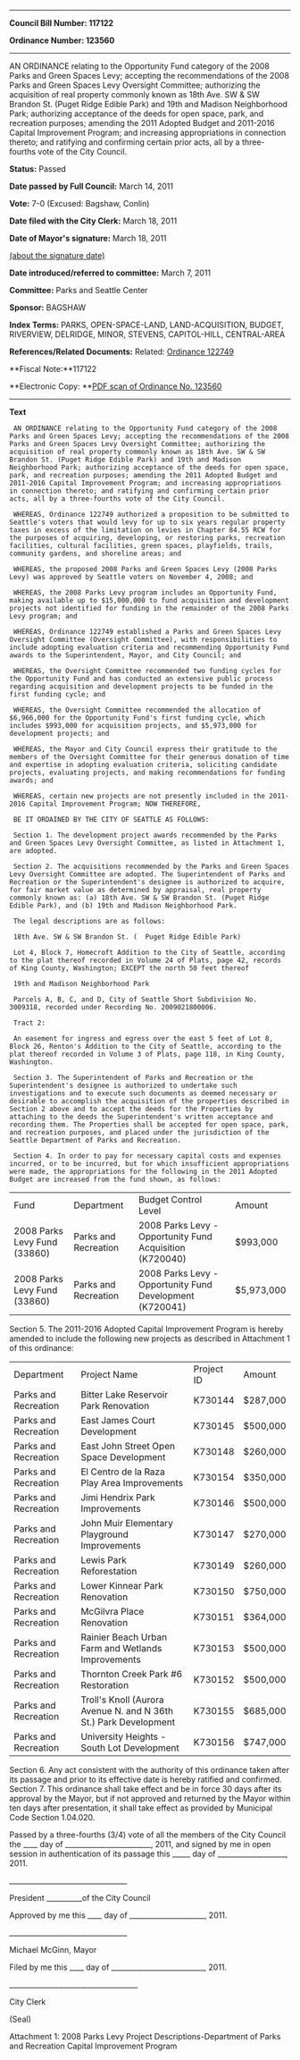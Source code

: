 

********

**Council Bill Number: 117122**
   
**Ordinance Number: 123560**
********

 AN ORDINANCE relating to the Opportunity Fund category of the 2008 Parks and Green Spaces Levy; accepting the recommendations of the 2008 Parks and Green Spaces Levy Oversight Committee; authorizing the acquisition of real property commonly known as 18th Ave. SW & SW Brandon St. (Puget Ridge Edible Park) and 19th and Madison Neighborhood Park; authorizing acceptance of the deeds for open space, park, and recreation purposes; amending the 2011 Adopted Budget and 2011-2016 Capital Improvement Program; and increasing appropriations in connection thereto; and ratifying and confirming certain prior acts, all by a three-fourths vote of the City Council.

**Status:** Passed
   
**Date passed by Full Council:** March 14, 2011
   
**Vote:** 7-0 (Excused: Bagshaw, Conlin)
   
**Date filed with the City Clerk:** March 18, 2011
   
**Date of Mayor's signature:** March 18, 2011
   
[(about the signature date)](/~public/approvaldate.htm)
   
   
   
**Date introduced/referred to committee:** March 7, 2011
   
**Committee:** Parks and Seattle Center
   
**Sponsor:** BAGSHAW
   
   
**Index Terms:** PARKS, OPEN-SPACE-LAND, LAND-ACQUISITION, BUDGET, RIVERVIEW, DELRIDGE, MINOR, STEVENS, CAPITOL-HILL, CENTRAL-AREA

**References/Related Documents:** Related: [Ordinance 122749](http://clerk.seattle.gov/~scripts/nph-brs.exe?s1=&s3=&s4=122749&s2=&s5=&Sect4=AND&l=20&Sect2=THESON&Sect3=PLURON&Sect5=CBORY&Sect6=HITOFF&d=ORDF&p=1&u=%2F~public%2Fcbory.htm&r=1&f=G)

**Fiscal Note:**117122

**Electronic Copy: **[PDF scan of Ordinance No. 123560](/~archives/Ordinances/Ord_123560.pdf)

********

**Text**
   
```
 AN ORDINANCE relating to the Opportunity Fund category of the 2008 Parks and Green Spaces Levy; accepting the recommendations of the 2008 Parks and Green Spaces Levy Oversight Committee; authorizing the acquisition of real property commonly known as 18th Ave. SW & SW Brandon St. (Puget Ridge Edible Park) and 19th and Madison Neighborhood Park; authorizing acceptance of the deeds for open space, park, and recreation purposes; amending the 2011 Adopted Budget and 2011-2016 Capital Improvement Program; and increasing appropriations in connection thereto; and ratifying and confirming certain prior acts, all by a three-fourths vote of the City Council.

 WHEREAS, Ordinance 122749 authorized a proposition to be submitted to Seattle's voters that would levy for up to six years regular property taxes in excess of the limitation on levies in Chapter 84.55 RCW for the purposes of acquiring, developing, or restoring parks, recreation facilities, cultural facilities, green spaces, playfields, trails, community gardens, and shoreline areas; and

 WHEREAS, the proposed 2008 Parks and Green Spaces Levy (2008 Parks Levy) was approved by Seattle voters on November 4, 2008; and

 WHEREAS, the 2008 Parks Levy program includes an Opportunity Fund, making available up to $15,000,000 to fund acquisition and development projects not identified for funding in the remainder of the 2008 Parks Levy program; and

 WHEREAS, Ordinance 122749 established a Parks and Green Spaces Levy Oversight Committee (Oversight Committee), with responsibilities to include adopting evaluation criteria and recommending Opportunity Fund awards to the Superintendent, Mayor, and City Council; and

 WHEREAS, the Oversight Committee recommended two funding cycles for the Opportunity Fund and has conducted an extensive public process regarding acquisition and development projects to be funded in the first funding cycle; and

 WHEREAS, the Oversight Committee recommended the allocation of $6,966,000 for the Opportunity Fund's first funding cycle, which includes $993,000 for acquisition projects, and $5,973,000 for development projects; and

 WHEREAS, the Mayor and City Council express their gratitude to the members of the Oversight Committee for their generous donation of time and expertise in adopting evaluation criteria, soliciting candidate projects, evaluating projects, and making recommendations for funding awards; and

 WHEREAS, certain new projects are not presently included in the 2011-2016 Capital Improvement Program; NOW THEREFORE,

 BE IT ORDAINED BY THE CITY OF SEATTLE AS FOLLOWS:

 Section 1. The development project awards recommended by the Parks and Green Spaces Levy Oversight Committee, as listed in Attachment 1, are adopted.

 Section 2. The acquisitions recommended by the Parks and Green Spaces Levy Oversight Committee are adopted. The Superintendent of Parks and Recreation or the Superintendent's designee is authorized to acquire, for fair market value as determined by appraisal, real property commonly known as: (a) 18th Ave. SW & SW Brandon St. (Puget Ridge Edible Park), and (b) 19th and Madison Neighborhood Park.

 The legal descriptions are as follows:

 18th Ave. SW & SW Brandon St. (  Puget Ridge Edible Park)

 Lot 4, Block 7, Homecroft Addition to the City of Seattle, according to the plat thereof recorded in Volume 24 of Plats, page 42, records of King County, Washington; EXCEPT the north 50 feet thereof

 19th and Madison Neighborhood Park

 Parcels A, B, C, and D, City of Seattle Short Subdivision No. 3009318, recorded under Recording No. 2009021800006.

 Tract 2:

 An easement for ingress and egress over the east 5 feet of Lot 8, Block 26, Renton's Addition to the City of Seattle, according to the plat thereof recorded in Volume 3 of Plats, page 118, in King County, Washington.

 Section 3. The Superintendent of Parks and Recreation or the Superintendent's designee is authorized to undertake such investigations and to execute such documents as deemed necessary or desirable to accomplish the acquisition of the properties described in Section 2 above and to accept the deeds for the Properties by attaching to the deeds the Superintendent's written acceptance and recording them. The Properties shall be accepted for open space, park, and recreation purposes, and placed under the jurisdiction of the Seattle Department of Parks and Recreation.

 Section 4. In order to pay for necessary capital costs and expenses incurred, or to be incurred, but for which insufficient appropriations were made, the appropriations for the following in the 2011 Adopted Budget are increased from the fund shown, as follows:

```
<table><tr><td>Fund

</td><td>Department

</td><td>Budget Control Level

</td><td>Amount

</td></tr>

<tr><td>2008 Parks Levy Fund (33860)

</td><td>Parks and Recreation

</td><td>2008 Parks Levy - Opportunity Fund Acquisition (K720040)

</td><td>$993,000

</td></tr>

<tr><td>2008 Parks Levy Fund (33860)

</td><td>Parks and Recreation

</td><td>2008 Parks Levy - Opportunity Fund Development (K720041)

</td><td>$5,973,000

</td></tr>

</table> Section 5. The 2011-2016 Adopted Capital Improvement Program is hereby amended to include the following new projects as described in Attachment 1 of this ordinance:

<table><tr><td>Department

</td><td>Project Name

</td><td>Project ID

</td><td>Amount

</td></tr>

<tr><td>Parks and Recreation

</td><td>Bitter Lake Reservoir Park Renovation

</td><td>K730144

</td><td>$287,000

</td></tr>

<tr><td>Parks and Recreation

</td><td>East James Court Development

</td><td>K730145

</td><td>$500,000

</td></tr>

<tr><td>Parks and Recreation

</td><td>East John Street Open Space Development

</td><td>K730148

</td><td>$260,000

</td></tr>

<tr><td>Parks and Recreation

</td><td>El Centro de la Raza Play Area Improvements

</td><td>K730154

</td><td>$350,000

</td></tr>

<tr><td>Parks and Recreation

</td><td>Jimi Hendrix Park Improvements

</td><td>K730146

</td><td>$500,000

</td></tr>

<tr><td>Parks and Recreation

</td><td>John Muir Elementary Playground Improvements

</td><td>K730147

</td><td>$270,000

</td></tr>

<tr><td>Parks and Recreation

</td><td>Lewis Park Reforestation

</td><td>K730149

</td><td>$260,000

</td></tr>

<tr><td>Parks and Recreation

</td><td>Lower Kinnear Park Renovation

</td><td>K730150

</td><td>$750,000

</td></tr>

<tr><td>Parks and Recreation

</td><td>McGilvra Place Renovation

</td><td>K730151

</td><td>$364,000

</td></tr>

<tr><td>Parks and Recreation

</td><td>Rainier Beach Urban Farm and Wetlands Improvements

</td><td>K730153

</td><td>$500,000

</td></tr>

<tr><td>Parks and Recreation

</td><td>Thornton Creek Park #6 Restoration

</td><td>K730152

</td><td>$500,000

</td></tr>

<tr><td>Parks and Recreation

</td><td>Troll's Knoll (Aurora Avenue N. and N 36th St.) Park Development

</td><td>K730155

</td><td>$685,000

</td></tr>

<tr><td>Parks and Recreation

</td><td>University Heights - South Lot Development

</td><td>K730156

</td><td>$747,000

</td></tr>

</table> Section 6. Any act consistent with the authority of this ordinance taken after its passage and prior to its effective date is hereby ratified and confirmed.  Section 7. This ordinance shall take effect and be in force 30 days after its approval by the Mayor, but if not approved and returned by the Mayor within ten days after presentation, it shall take effect as provided by Municipal Code Section 1.04.020.

 Passed by a three-fourths (3/4) vote of all the members of the City Council the \_\_\_\_ day of \_\_\_\_\_\_\_\_\_\_\_\_\_\_\_\_\_\_\_\_\_\_\_\_, 2011, and signed by me in open session in authentication of its passage this \_\_\_\_\_ day of \_\_\_\_\_\_\_\_\_\_\_\_\_\_\_\_\_\_\_, 2011.

 \_\_\_\_\_\_\_\_\_\_\_\_\_\_\_\_\_\_\_\_\_\_\_\_\_\_\_\_\_\_\_\_\_

 President \_\_\_\_\_\_\_\_\_\_of the City Council

 Approved by me this \_\_\_\_ day of \_\_\_\_\_\_\_\_\_\_\_\_\_\_\_\_\_\_\_\_\_, 2011.

 \_\_\_\_\_\_\_\_\_\_\_\_\_\_\_\_\_\_\_\_\_\_\_\_\_\_\_\_\_\_\_\_\_

 Michael McGinn, Mayor

 Filed by me this \_\_\_\_ day of \_\_\_\_\_\_\_\_\_\_\_\_\_\_\_\_\_\_\_\_\_\_\_\_\_\_, 2011.

 \_\_\_\_\_\_\_\_\_\_\_\_\_\_\_\_\_\_\_\_\_\_\_\_\_\_\_\_\_\_\_\_\_\_\_\_

 City Clerk

 (Seal)

 Attachment 1: 2008 Parks Levy Project Descriptions-Department of Parks and Recreation Capital Improvement Program

